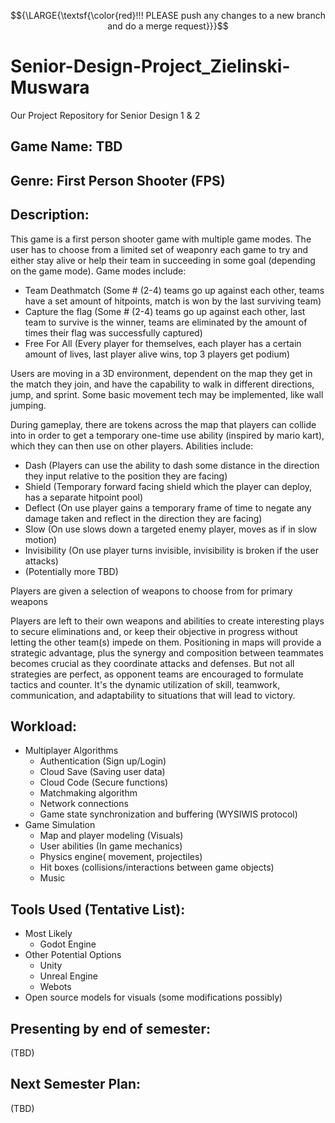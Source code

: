 $${\LARGE{\textsf{\color{red}!!! PLEASE push any changes to a new branch and do a merge request}}}$$

# Senior-Design-Project_Zielinski-Muswara
Our Project Repository for Senior Design 1 &amp; 2

## Game Name: TBD

## Genre: First Person Shooter (FPS)

## Description:
This game is a first person shooter game with multiple game modes. The user has to choose from a limited set of weaponry each game to try and either stay alive or help their team in succeeding in some goal (depending on the game mode). Game modes include:

* Team Deathmatch (Some # (2-4) teams go up against each other, teams have a set amount of hitpoints, match is won by the last surviving team)
* Capture the flag (Some # (2-4) teams go up against each other, last team to survive is the winner, teams are eliminated by the amount of times their flag was successfully captured)
* Free For All (Every player for themselves, each player has a certain amount of lives, last player alive wins, top 3 players get podium)

Users are moving in a 3D environment, dependent on the map they get in the match they join, and have the capability to walk in different directions, jump, and sprint. Some basic movement tech may be implemented, like wall jumping.

During gameplay, there are tokens across the map that players can collide into in order to get a temporary one-time use ability (inspired by mario kart), which they can then use on other players. Abilities include:

* Dash (Players can use the ability to dash some distance in the direction they input relative to the position they are facing)
* Shield (Temporary forward facing shield which the player can deploy, has a separate hitpoint pool)
* Deflect (On use player gains a temporary frame of time to negate any damage taken and reflect in the direction they are facing)
* Slow (On use slows down a targeted enemy player, moves as if in slow motion)
* Invisibility (On use player turns invisible, invisibility is broken if the user attacks)
* (Potentially more TBD)

Players are given a selection of weapons to choose from for primary weapons

Players are left to their own weapons and abilities to create interesting plays to secure eliminations and, or keep their objective in progress without letting the other team(s) impede on them. Positioning in maps will provide a strategic advantage, plus the synergy and composition between teammates becomes crucial as they coordinate attacks and defenses. But not all strategies are perfect, as opponent teams are encouraged to formulate tactics and counter. It's the dynamic utilization of skill, teamwork, communication, and adaptability to situations that will lead to victory.

## Workload: 
* Multiplayer Algorithms
    * Authentication (Sign up/Login)
    * Cloud Save (Saving user data)
    * Cloud Code (Secure functions)
    * Matchmaking algorithm 
    * Network connections
    * Game state synchronization and buffering (WYSIWIS protocol)
* Game Simulation
    * Map and player modeling (Visuals)
    * User abilities (In game mechanics)
    * Physics engine( movement, projectiles)
    * Hit boxes (collisions/interactions between game objects)
    * Music

## Tools Used (Tentative List):
* Most Likely
    * Godot Engine
* Other Potential Options
    * Unity
    * Unreal Engine
    * Webots
* Open source models for visuals (some modifications possibly)

## Presenting by end of semester:
(TBD)

## Next Semester Plan:
(TBD)
